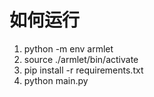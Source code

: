 # 如何运行
1. python -m env armlet
2. source ./armlet/bin/activate
3. pip install -r requirements.txt
4. python main.py